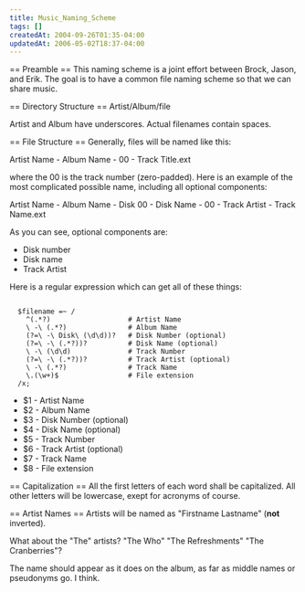 ```yaml
---
title: Music_Naming_Scheme
tags: []
createdAt: 2004-09-26T01:35-04:00
updatedAt: 2006-05-02T18:37-04:00
---
```


== Preamble ==
This naming scheme is a joint effort between Brock, Jason, and Erik. The goal is to have a common file naming scheme so that we can share music.

== Directory Structure ==
Artist/Album/file

Artist and Album have underscores. Actual filenames contain spaces.

== File Structure ==
Generally, files will be named like this:

  Artist Name - Album Name - 00 - Track Title.ext

where the 00 is the track number (zero-padded). Here is an example of the most complicated possible name, including all optional components:

  Artist Name - Album Name - Disk 00 - Disk Name - 00 - Track Artist - Track Name.ext

As you can see, optional components are:
* Disk number
* Disk name
* Track Artist

Here is a regular expression which can get all of these things:

<code>
  $filename =~ /
    ^(.*?)                   # Artist Name
    \ -\ (.*?)               # Album Name
    (?=\ -\ Disk\ (\d\d))?   # Disk Number (optional)
    (?=\ -\ (.*?))?          # Disk Name (optional)
    \ -\ (\d\d)              # Track Number
    (?=\ -\ (.*?))?          # Track Artist (optional)
    \ -\ (.*?)               # Track Name
    \.(\w+)$                 # File extension
  /x;
</code>

* $1 - Artist Name
* $2 - Album Name
* $3 - Disk Number (optional)
* $4 - Disk Name (optional)
* $5 - Track Number
* $6 - Track Artist (optional)
* $7 - Track Name
* $8 - File extension

== Capitalization ==
All the first letters of each word shall be capitalized. All other letters will be lowercase, exept for acronyms of course.

== Artist Names ==
Artists will be named as "Firstname Lastname" (<b>not</b> inverted).

What about the "The" artists? "The Who" "The Refreshments" "The Cranberries"?

The name should appear as it does on the album, as far as middle names or pseudonyms go. I think.

